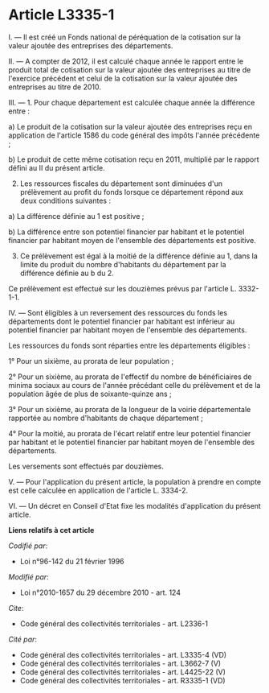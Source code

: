 # Article L3335-1

I. ― Il est créé un Fonds national de péréquation de la cotisation sur la valeur ajoutée des entreprises des départements. 

II. ― A compter de 2012, il est calculé chaque année le rapport entre le produit total de cotisation sur la valeur ajoutée
des entreprises au titre de l'exercice précédent et celui de la cotisation sur la valeur ajoutée des entreprises au titre de
2010. 

III. ― 1. Pour chaque département est calculée chaque année la différence entre : 

a) Le produit de la cotisation sur la valeur ajoutée des entreprises reçu en application de l'article 1586 du code général
des impôts l'année précédente ; 

b) Le produit de cette même cotisation reçu en 2011, multiplié par le rapport défini au II du présent article. 

2. Les ressources fiscales du département sont diminuées d'un prélèvement au profit du fonds lorsque ce département répond
aux deux conditions suivantes : 

a) La différence définie au 1 est positive ; 

b) La différence entre son potentiel financier par habitant et le potentiel financier par habitant moyen de l'ensemble des
départements est positive. 

3. Ce prélèvement est égal à la moitié de la différence définie au 1, dans la limite du produit du nombre d'habitants du
département par la différence définie au b du 2. 

Ce prélèvement est effectué sur les douzièmes prévus par l'article L. 3332-1-1. 

IV. ― Sont éligibles à un reversement des ressources du fonds les départements dont le potentiel financier par habitant est
inférieur au potentiel financier par habitant moyen de l'ensemble des départements. 

Les ressources du fonds sont réparties entre les départements éligibles : 

1° Pour un sixième, au prorata de leur population ; 

2° Pour un sixième, au prorata de l'effectif du nombre de bénéficiaires de minima sociaux au cours de l'année précédant celle
du prélèvement et de la population âgée de plus de soixante-quinze ans ; 

3° Pour un sixième, au prorata de la longueur de la voirie départementale rapportée au nombre d'habitants de chaque
département ; 

4° Pour la moitié, au prorata de l'écart relatif entre leur potentiel financier par habitant et le potentiel financier par
habitant moyen de l'ensemble des départements. 

Les versements sont effectués par douzièmes. 

V. ― Pour l'application du présent article, la population à prendre en compte est celle calculée en application de l'article
L. 3334-2. 

VI. ― Un décret en Conseil d'Etat fixe les modalités d'application du présent article.

**Liens relatifs à cet article**

_Codifié par_:

  - Loi n°96-142 du 21 février 1996

_Modifié par_:

  - Loi n°2010-1657 du 29 décembre 2010 - art. 124

_Cite_:

  - Code général des collectivités territoriales - art. L2336-1

_Cité par_:

  - Code général des collectivités territoriales - art. L3335-4 (VD)
  - Code général des collectivités territoriales - art. L3662-7 (V)
  - Code général des collectivités territoriales - art. L4425-22 (V)
  - Code général des collectivités territoriales - art. R3335-1 (VD)
